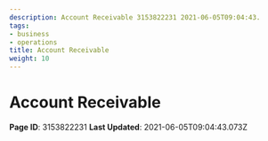 ```yaml
---
description: Account Receivable 3153822231 2021-06-05T09:04:43.
tags:
- business
- operations
title: Account Receivable
weight: 10
---
```


# Account Receivable
**Page ID**: 3153822231
**Last Updated**: 2021-06-05T09:04:43.073Z